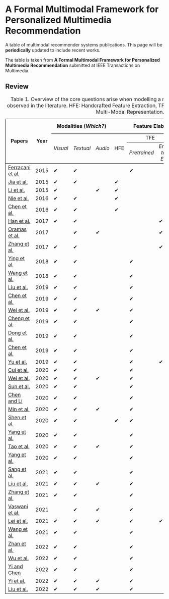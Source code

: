 # A Formal Multimodal Framework for Personalized Multimedia Recommendation

A table of multimodal recommender systems publications. This page will be ****periodically**** updated to include recent works.

The table is taken from **A Formal Multimodal Framework for Personalized Multimedia Recommendation** submitted at IEEE Transactions on Multimedia.



## Review


<table cellspacing="0" border="0">
	<caption>Table 1. Overview of the core questions 
		arise when modelling a multimodal recommender system, as observed in the
literature. HFE: Handcrafted Feature Extraction, TFE: Trainable Feature Extraction, MMR: Multi-Modal Representation.</caption>
	<colgroup width="120"></colgroup>
	<colgroup span="5" width="85"></colgroup>
	<colgroup width="118"></colgroup>
	<colgroup span="2" width="85"></colgroup>
	<colgroup span="2" width="146"></colgroup>
	<colgroup span="2" width="85"></colgroup>
	<tr>
		<td style="border-top: 1px solid #000000; border-bottom: 1px solid #000000; border-left: 1px solid #000000" rowspan=3 height="51" align="center" valign=middle><b>Papers</b></td>
		<td style="border-top: 1px solid #000000; border-bottom: 1px solid #000000" rowspan=3 align="center" valign=middle><b>Year</b></td>
		<td style="border-top: 1px solid #000000; border-bottom: 1px solid #000000" colspan=3 align="center"><b>Modalities (<i>Which?</i>)</b></td>
		<td style="border-top: 1px solid #000000; border-bottom: 1px solid #000000" colspan=5 align="center" valign=middle><b>Feature Elaboration (<i>How?</i>)</b></td>
		<td style="border-top: 1px solid #000000; border-bottom: 1px solid #000000; border-right: 1px solid #000000" colspan=2 align="center"><b>Fusion (<i>When</i>?)</b></td>
		</tr>
	<tr>
		<td style="border-bottom: 1px solid #000000" rowspan=2 align="center" valign=middle><i>Visual</i></td>
		<td style="border-bottom: 1px solid #000000" rowspan=2 align="center" valign=middle><i>Textual</i></td>
		<td style="border-bottom: 1px solid #000000" rowspan=2 align="center" valign=middle><i>Audio</i></td>
		<td style="border-bottom: 1px solid #000000" rowspan=2 align="center" valign=middle>HFE</td>
		<td style="border-bottom: 1px solid #000000" colspan=2 align="center">TFE</td>
		<td style="border-bottom: 1px solid #000000" colspan=2 align="center" valign=middle>MMR</td>
		<td style="border-bottom: 1px solid #000000" rowspan=2 align="center" valign=middle><i>Early</i></td>
		<td style="border-bottom: 1px solid #000000; border-right: 1px solid #000000" rowspan=2 align="center" valign=middle><i>Late</i></td>
	</tr>
	<tr>
		<td style="border-bottom: 1px solid #000000" align="center"><i>Pretrained</i></td>
		<td style="border-bottom: 1px solid #000000" align="center"><i>End-to-End</i></td>
		<td style="border-bottom: 1px solid #000000" align="center" valign=middle><i>Joint</i></td>
		<td style="border-bottom: 1px solid #000000" align="center" valign=middle><i>Coordinate</i></td>
		</tr>
	<tr>
		<td style="border-left: 1px solid #000000" height="17" align="left"><a href="https://dl.acm.org/doi/10.1145/2733373.2807982">Ferracani et al.</a></td>
		<td align="center" sdval="2015" sdnum="1033;">2015</td>
		<td align="left">&#10004;</td>
		<td align="left">&#10004;</td>
		<td align="left"><br></td>
		<td align="left"><br></td>
		<td align="left">&#10004;<br></td>
		<td align="left"></td>
		<td align="left">&#10004;<br></td>
		<td align="left"></td>
		<td align="left"><br></td>
		<td style="border-right: 1px solid #000000" align="left"><br></td>
	</tr>
	<tr>
		<td style="border-left: 1px solid #000000" height="17" align="left"><a href="https://ieeexplore.ieee.org/document/7363830">Jia et al.</a></td>
		<td align="center" sdval="2015" sdnum="1033;">2015</td>
		<td align="left">&#10004;</td>
		<td align="left">&#10004;</td>
		<td align="left"><br></td>
		<td align="left">&#10004;<br></td>
		<td align="left"><br></td>
		<td align="left"></td>
		<td align="left">&#10004;<br></td>
		<td align="left"></td>
		<td align="left"><br></td>
		<td style="border-right: 1px solid #000000" align="left"><br></td>
	</tr>
	<tr>
		<td style="border-left: 1px solid #000000" height="17" align="left"><a href="https://doi.org/10.1007/s11042-013-1825-x">Li et al.</a></td>
		<td align="center" sdval="2015" sdnum="1033;">2015</td>
		<td align="left">&#10004;</td>
		<td align="left"></td>
		<td align="left">&#10004;<br></td>
		<td align="left">&#10004;<br></td>
		<td align="left"><br></td>
		<td align="left"></td>
		<td align="left">&#10004;<br></td>
		<td align="left"></td>
		<td align="left"><br></td>
		<td style="border-right: 1px solid #000000" align="left"><br></td>
	</tr>
	<tr>
		<td style="border-left: 1px solid #000000" height="17" align="left"><a href="https://doi.org/10.1007/s11042-014-2339-x">Nie et al.</a></td>
		<td align="center" sdval="2016" sdnum="1033;">2016</td>
		<td align="left">&#10004;</td>
		<td align="left">&#10004;</td>
		<td align="left"><br></td>
		<td align="left">&#10004;<br></td>
		<td align="left"><br></td>
		<td align="left"></td>
		<td align="left"><br></td>
		<td align="left">&#10004;<br></td>
		<td align="left">&#10004;<br></td>
		<td style="border-right: 1px solid #000000" align="left"><br></td>
	</tr>
	<tr>
		<td style="border-left: 1px solid #000000" height="17" align="left"><a href="https://doi.org/10.1145/2964284.2964291">Chen et al.</a></td>
		<td align="center" sdval="2016" sdnum="1033;">2016</td>
		<td align="left">&#10004;</td>
		<td align="left">&#10004;</td>
		<td align="left"><br></td>
		<td align="left">&#10004;<br></td>
		<td align="left"><br></td>
		<td align="left"></td>
		<td align="left">&#10004;<br></td>
		<td align="left"></td>
		<td align="left"></td>
		<td style="border-right: 1px solid #000000" align="left"><br></td>
	</tr>
	<tr>
		<td style="border-left: 1px solid #000000" height="17" align="left"><a href="https://dl.acm.org/doi/10.1145/3123266.3123394">Han et al.</a></td>
		<td align="center" sdval="2017" sdnum="1033;">2017</td>
		<td align="left">&#10004;</td>
		<td align="left">&#10004;</td>
		<td align="left"><br></td>
		<td align="left"></td>
		<td align="left"></td>
		<td align="left">&#10004;<br></td>
		<td align="left"></td>
		<td align="left">&#10004;<br></td>
		<td align="left">&#10004;<br></td>
		<td style="border-right: 1px solid #000000" align="left"><br></td>
	</tr>
	<tr>
		<td style="border-left: 1px solid #000000" height="17" align="left"><a href="https://dl.acm.org/doi/10.1145/3125486.3125492">Oramas et al.</a></td>
		<td align="center" sdval="2017" sdnum="1033;">2017</td>
		<td align="left"></td>
		<td align="left">&#10004;</td>
		<td align="left">&#10004;</td>
		<td align="left"></td>
		<td align="left"></td>
		<td align="left">&#10004;<br></td>
		<td align="left"></td>
		<td align="left">&#10004;<br></td>
		<td align="left">&#10004;<br></td>
		<td style="border-right: 1px solid #000000" align="left"><br></td>
	</tr>
	<tr>
		<td style="border-left: 1px solid #000000" height="17" align="left"><a href="https://doi.org/10.24963/ijcai.2017/478">Zhang et al.</a></td>
		<td align="center" sdval="2017" sdnum="1033;">2017</td>
		<td align="left">&#10004;</td>
		<td align="left">&#10004;</td>
		<td align="left"></td>
		<td align="left"></td>
		<td align="left"></td>
		<td align="left">&#10004;<br></td>
		<td align="left"></td>
		<td align="left">&#10004;<br></td>
		<td align="left">&#10004;<br></td>
		<td style="border-right: 1px solid #000000" align="left"><br></td>
	</tr>
	<tr>
		<td style="border-left: 1px solid #000000" height="17" align="left"><a href="https://dl.acm.org/doi/10.1145/3219819.3219890">Ying et al.</a></td>
		<td align="center" sdval="2018" sdnum="1033;">2018</td>
		<td align="left">&#10004;</td>
		<td align="left">&#10004;</td>
		<td align="left"></td>
		<td align="left"></td>
		<td align="left">&#10004;</td>
		<td align="left"></td>
		<td align="left">&#10004;</td>
		<td align="left"></td>
		<td align="left"></td>
		<td style="border-right: 1px solid #000000" align="left"><br></td>
	</tr>
	<tr>
		<td style="border-left: 1px solid #000000" height="17" align="left"><a href="https://aclanthology.org/D18-1373/">Wang et al.</a></td>
		<td align="center" sdval="2018" sdnum="1033;">2018</td>
		<td align="left">&#10004;</td>
		<td align="left">&#10004;</td>
		<td align="left"></td>
		<td align="left"></td>
		<td align="left">&#10004;</td>
		<td align="left"></td>
		<td align="left">&#10004;</td>
		<td align="left"></td>
		<td align="left"></td>
		<td style="border-right: 1px solid #000000" align="left"><br></td>
	</tr>
	<tr>
		<td style="border-left: 1px solid #000000" height="17" align="left"><a href="https://doi.org/10.1145/3343031.3350953">Liu et al.</a></td>
		<td align="center" sdval="2019" sdnum="1033;">2019</td>
		<td align="left">&#10004;</td>
		<td align="left">&#10004;</td>
		<td align="left"></td>
		<td align="left"></td>
		<td align="left">&#10004;</td>
		<td align="left"></td>
		<td align="left">&#10004;</td>
		<td align="left"></td>
		<td align="left"></td>
		<td style="border-right: 1px solid #000000" align="left"><br></td>
	</tr>
	<tr>
		<td style="border-left: 1px solid #000000" height="17" align="left"><a href="https://dl.acm.org/doi/10.1145/3331184.3331254">Chen et al.</a></td>
		<td align="center" sdval="2019" sdnum="1033;">2019</td>
		<td align="left">&#10004;</td>
		<td align="left">&#10004;</td>
		<td align="left"></td>
		<td align="left"></td>
		<td align="left">&#10004;</td>
		<td align="left"></td>
		<td align="left"></td>
		<td align="left"></td>
		<td align="left"></td>
		<td style="border-right: 1px solid #000000" align="left"><br></td>
	</tr>
	<tr>
		<td style="border-left: 1px solid #000000" height="17" align="left"><a href="https://dl.acm.org/doi/10.1145/3343031.3351034">Wei et al.</a></td>
		<td align="center" sdval="2019" sdnum="1033;">2019</td>
		<td align="left">&#10004;</td>
		<td align="left">&#10004;</td>
		<td align="left">&#10004;</td>
		<td align="left"></td>
		<td align="left">&#10004;</td>
		<td align="left"></td>
		<td align="left"></td>
		<td align="left">&#10004;</td>
		<td align="left">&#10004;</td>
		<td style="border-right: 1px solid #000000" align="left"><br></td>
	</tr>
	<tr>
		<td style="border-left: 1px solid #000000" height="17" align="left"><a href="https://doi.org/10.1145/3291060">Cheng et al.</a></td>
		<td align="center" sdval="2019" sdnum="1033;">2019</td>
		<td align="left">&#10004;</td>
		<td align="left">&#10004;</td>
		<td align="left"></td>
		<td align="left"></td>
		<td align="left">&#10004;</td>
		<td align="left"></td>
		<td align="left"></td>
		<td align="left"></td>
		<td align="left"></td>
		<td style="border-right: 1px solid #000000" align="left"><br></td>
	</tr>
	<tr>
		<td style="border-left: 1px solid #000000" height="17" align="left"><a href="https://dl.acm.org/doi/10.1145/3343031.3350905">Dong et al.</a></td>
		<td align="center" sdval="2019" sdnum="1033;">2019</td>
		<td align="left">&#10004;</td>
		<td align="left">&#10004;</td>
		<td align="left"></td>
		<td align="left"></td>
		<td align="left">&#10004;</td>
		<td align="left"></td>
		<td align="left"></td>
		<td align="left">&#10004;</td>
		<td align="left">&#10004;</td>
		<td style="border-right: 1px solid #000000" align="left"><br></td>
	</tr>
	<tr>
		<td style="border-left: 1px solid #000000" height="17" align="left"><a href="https://doi.org/10.1145/3292500.3330652">Chen et al.</a></td>
		<td align="center" sdval="2019" sdnum="1033;">2019</td>
		<td align="left">&#10004;</td>
		<td align="left">&#10004;</td>
		<td align="left"></td>
		<td align="left"></td>
		<td align="left">&#10004;</td>
		<td align="left"></td>
		<td align="left">&#10004;</td>
		<td align="left"></td>
		<td align="left"></td>
		<td style="border-right: 1px solid #000000" align="left"><br></td>
	</tr>
	<tr>
		<td style="border-left: 1px solid #000000" height="17" align="left"><a href="https://dl.acm.org/doi/10.1145/3343031.3350935">Yu et al.</a></td>
		<td align="center" sdval="2019" sdnum="1033;">2019</td>
		<td align="left">&#10004;</td>
		<td align="left">&#10004;</td>
		<td align="left"></td>
		<td align="left"></td>
		<td align="left">&#10004;</td>
		<td align="left">&#10004;</td>
		<td align="left">&#10004;</td>
		<td align="left">&#10004;</td>
		<td align="left">&#10004;</td>
		<td style="border-right: 1px solid #000000" align="left"><br></td>
	</tr>
	<tr>
		<td style="border-left: 1px solid #000000" height="17" align="left"><a href="https://ieeexplore.ieee.org/document/8534409">Cui et al.</a></td>
		<td align="center" sdval="2020" sdnum="1033;">2020</td>
		<td align="left">&#10004;</td>
		<td align="left">&#10004;</td>
		<td align="left"></td>
		<td align="left"></td>
		<td align="left">&#10004;</td>
		<td align="left"></td>
		<td align="left"></td>
		<td align="left">&#10004;</td>
		<td align="left"></td>
		<td style="border-right: 1px solid #000000" align="left">&#10004;<br></td>
	</tr>
	<tr>
		<td style="border-left: 1px solid #000000" height="17" align="left"><a href="https://dl.acm.org/doi/10.1145/3394171.3413556">Wei et al.</a></td>
		<td align="center" sdval="2020" sdnum="1033;">2020</td>
		<td align="left">&#10004;</td>
		<td align="left">&#10004;</td>
		<td align="left">&#10004;</td>
		<td align="left"></td>
		<td align="left">&#10004;</td>
		<td align="left"></td>
		<td align="left"></td>
		<td align="left">&#10004;</td>
		<td align="left">&#10004;</td>
		<td style="border-right: 1px solid #000000" align="left"><br></td>
	</tr>
	<tr>
		<td style="border-left: 1px solid #000000" height="17" align="left"><a href="https://dl.acm.org/doi/10.1145/3340531.3411947">Sun et al.</a></td>
		<td align="center" sdval="2020" sdnum="1033;">2020</td>
		<td align="left">&#10004;</td>
		<td align="left">&#10004;</td>
		<td align="left"></td>
		<td align="left"></td>
		<td align="left">&#10004;</td>
		<td align="left"></td>
		<td align="left">&#10004;</td>
		<td align="left"></td>
		<td align="left"></td>
		<td style="border-right: 1px solid #000000" align="left"><br></td>
	</tr>
	<tr>
		<td style="border-left: 1px solid #000000" height="17" align="left"><a href="https://www.ijcai.org/proceedings/2020/339">Chen and Li</a></td>
		<td align="center" sdval="2020" sdnum="1033;">2020</td>
		<td align="left">&#10004;</td>
		<td align="left">&#10004;</td>
		<td align="left"></td>
		<td align="left"></td>
		<td align="left">&#10004;</td>
		<td align="left"></td>
		<td align="left">&#10004;</td>
		<td align="left"></td>
		<td align="left"></td>
		<td style="border-right: 1px solid #000000" align="left"><br></td>
	</tr>
	<tr>
		<td style="border-left: 1px solid #000000" height="17" align="left"><a href="https://ieeexplore.ieee.org/document/8930090">Min et al.</a></td>
		<td align="center" sdval="2020" sdnum="1033;">2020</td>
		<td align="left">&#10004;</td>
		<td align="left">&#10004;</td>
		<td align="left">&#10004;</td>
		<td align="left"></td>
		<td align="left">&#10004;</td>
		<td align="left"></td>
		<td align="left">&#10004;</td>
		<td align="left"></td>
		<td align="left"></td>
		<td style="border-right: 1px solid #000000" align="left"><br></td>
	</tr>
	<tr>
		<td style="border-left: 1px solid #000000" height="17" align="left"><a href="https://ieeexplore.ieee.org/document/9206894">Shen et al.</a></td>
		<td align="center" sdval="2020" sdnum="1033;">2020</td>
		<td align="left">&#10004;</td>
		<td align="left">&#10004;</td>
		<td align="left"></td>
		<td align="left">&#10004;</td>
		<td align="left">&#10004;</td>
		<td align="left"></td>
		<td align="left"></td>
		<td align="left">&#10004;</td>
		<td align="left">&#10004;</td>
		<td style="border-right: 1px solid #000000" align="left"><br></td>
	</tr>
	<tr>
		<td style="border-left: 1px solid #000000" height="17" align="left"><a href="https://ojs.aaai.org/index.php/AAAI/article/view/5362">Yang et al.</a></td>
		<td align="center" sdval="2020" sdnum="1033;">2020</td>
		<td align="left">&#10004;</td>
		<td align="left">&#10004;</td>
		<td align="left"></td>
		<td align="left"></td>
		<td align="left">&#10004;</td>
		<td align="left"></td>
		<td align="left"></td>
		<td align="left">&#10004;</td>
		<td align="left"></td>
		<td style="border-right: 1px solid #000000" align="left">&#10004;<br></td>
	</tr>
	<tr>
		<td style="border-left: 1px solid #000000" height="17" align="left"><a href="https://www.sciencedirect.com/science/article/abs/pii/S0306457320300182?via%3Dihub">Tao et al.</a></td>
		<td align="center" sdval="2020" sdnum="1033;">2020</td>
		<td align="left">&#10004;</td>
		<td align="left">&#10004;</td>
		<td align="left">&#10004;</td>
		<td align="left"></td>
		<td align="left">&#10004;</td>
		<td align="left"></td>
		<td align="left"></td>
		<td align="left">&#10004;</td>
		<td align="left">&#10004;</td>
		<td style="border-right: 1px solid #000000" align="left"><br></td>
	</tr>
	<tr>
		<td style="border-left: 1px solid #000000" height="17" align="left"><a href="https://ieeexplore.ieee.org/document/9082813">Yang et al.</a></td>
		<td align="center" sdval="2020" sdnum="1033;">2020</td>
		<td align="left">&#10004;</td>
		<td align="left">&#10004;</td>
		<td align="left"></td>
		<td align="left"></td>
		<td align="left">&#10004;</td>
		<td align="left"></td>
		<td align="left"></td>
		<td align="left">&#10004;</td>
		<td align="left">&#10004;</td>
		<td style="border-right: 1px solid #000000" align="left"><br></td>
	</tr>
	<tr>
		<td style="border-left: 1px solid #000000" height="17" align="left"><a href="https://ieeexplore.ieee.org/document/9136871">Sang et al.</a></td>
		<td align="center" sdval="2021" sdnum="1033;">2021</td>
		<td align="left">&#10004;</td>
		<td align="left">&#10004;</td>
		<td align="left"></td>
		<td align="left"></td>
		<td align="left">&#10004;</td>
		<td align="left"></td>
		<td align="left"></td>
		<td align="left">&#10004;</td>
		<td align="left">&#10004;</td>
		<td style="border-right: 1px solid #000000" align="left"><br></td>
	</tr>
	<tr>
		<td style="border-left: 1px solid #000000" height="17" align="left"><a href="https://dl.acm.org/doi/10.1145/3474085.3475709">Liu et al.</a></td>
		<td align="center" sdval="2021" sdnum="1033;">2021</td>
		<td align="left">&#10004;</td>
		<td align="left">&#10004;</td>
		<td align="left">&#10004;</td>
		<td align="left"></td>
		<td align="left">&#10004;</td>
		<td align="left"></td>
		<td align="left"></td>
		<td align="left">&#10004;</td>
		<td align="left">&#10004;</td>
		<td style="border-right: 1px solid #000000" align="left"><br></td>
	</tr>
	<tr>
		<td style="border-left: 1px solid #000000" height="17" align="left"><a href="https://dl.acm.org/doi/10.1145/3474085.3475259">Zhang et al.</a></td>
		<td align="center" sdval="2021" sdnum="1033;">2021</td>
		<td align="left">&#10004;</td>
		<td align="left">&#10004;</td>
		<td align="left"></td>
		<td align="left"></td>
		<td align="left">&#10004;</td>
		<td align="left"></td>
		<td align="left"></td>
		<td align="left">&#10004;</td>
		<td align="left">&#10004;</td>
		<td style="border-right: 1px solid #000000" align="left"><br></td>
	</tr>
	<tr>
		<td style="border-left: 1px solid #000000" height="17" align="left"><a href="https://ieeexplore.ieee.org/document/9643207">Vaswani et al.</a></td>
		<td align="center" sdval="2021" sdnum="1033;">2021</td>
		<td align="left"></td>
		<td align="left">&#10004;</td>
		<td align="left">&#10004;</td>
		<td align="left"></td>
		<td align="left">&#10004;</td>
		<td align="left"></td>
		<td align="left"></td>
		<td align="left">&#10004;</td>
		<td align="left">&#10004;</td>
		<td style="border-right: 1px solid #000000" align="left"><br></td>
	</tr>
	<tr>
		<td style="border-left: 1px solid #000000" height="17" align="left"><a href="https://www.sciencedirect.com/science/article/abs/pii/S0957417421010903?via%3Dihub">Lei et al.</a></td>
		<td align="center" sdval="2021" sdnum="1033;">2021</td>
		<td align="left">&#10004;</td>
		<td align="left">&#10004;</td>
		<td align="left">&#10004;</td>
		<td align="left"></td>
		<td align="left">&#10004;</td>
		<td align="left">&#10004;</td>
		<td align="left"></td>
		<td align="left"></td>
		<td align="left"></td>
		<td style="border-right: 1px solid #000000" align="left"><br></td>
	</tr>
	<tr>
		<td style="border-left: 1px solid #000000" height="17" align="left"><a href="https://dl.acm.org/doi/10.1145/3418211">Wang et al.</a></td>
		<td align="center" sdval="2021" sdnum="1033;">2021</td>
		<td align="left">&#10004;</td>
		<td align="left">&#10004;</td>
		<td align="left"></td>
		<td align="left"></td>
		<td align="left">&#10004;</td>
		<td align="left"></td>
		<td align="left">&#10004;</td>
		<td align="left"></td>
		<td align="left"></td>
		<td style="border-right: 1px solid #000000" align="left"><br></td>
	</tr>
	<tr>
		<td style="border-left: 1px solid #000000" height="17" align="left"><a href="https://ieeexplore.ieee.org/document/9354945">Zhan et al.</a></td>
		<td align="center" sdval="2022" sdnum="1033;">2022</td>
		<td align="left">&#10004;</td>
		<td align="left">&#10004;</td>
		<td align="left"></td>
		<td align="left"></td>
		<td align="left">&#10004;</td>
		<td align="left"></td>
		<td align="left">&#10004;</td>
		<td align="left"></td>
		<td align="left"></td>
		<td style="border-right: 1px solid #000000" align="left"><br></td>
	</tr>
	<tr>
		<td style="border-left: 1px solid #000000" height="17" align="left"><a href="https://doi.org/10.1145/3477495.3531896">Wu et al.</a></td>
		<td align="center" sdval="2022" sdnum="1033;">2022</td>
		<td align="left">&#10004;</td>
		<td align="left">&#10004;</td>
		<td align="left"></td>
		<td align="left"></td>
		<td align="left">&#10004;</td>
		<td align="left"></td>
		<td align="left"></td>
		<td align="left">&#10004;</td>
		<td align="left">&#10004;</td>
		<td style="border-right: 1px solid #000000" align="left"><br></td>
	</tr>
	<tr>
		<td style="border-left: 1px solid #000000" height="17" align="left"><a href="https://ieeexplore.ieee.org/document/9535249">Yi and Chen</a></td>
		<td align="center" sdval="2022" sdnum="1033;">2022</td>
		<td align="left">&#10004;</td>
		<td align="left">&#10004;</td>
		<td align="left"></td>
		<td align="left"></td>
		<td align="left">&#10004;</td>
		<td align="left"></td>
		<td align="left"></td>
		<td align="left">&#10004;</td>
		<td align="left"></td>
		<td style="border-right: 1px solid #000000" align="left">&#10004;<br></td>
	</tr>
	<tr>
		<td style="border-left: 1px solid #000000" height="17" align="left"><a href="https://dl.acm.org/doi/10.1145/3477495.3532027">Yi et al.</a></td>
		<td align="center" sdval="2022" sdnum="1033;">2022</td>
		<td align="left">&#10004;</td>
		<td align="left">&#10004;</td>
		<td align="left">&#10004;</td>
		<td align="left"></td>
		<td align="left">&#10004;</td>
		<td align="left"></td>
		<td align="left"></td>
		<td align="left">&#10004;</td>
		<td align="left"></td>
		<td style="border-right: 1px solid #000000" align="left">&#10004;<br></td>
	</tr>
	<tr>
		<td style="border-left: 1px solid #000000" height="17" align="left"><a href="https://dl.acm.org/doi/10.1145/3512527.3531378">Liu et al.</a></td>
		<td align="center" sdval="2022" sdnum="1033;">2022</td>
		<td align="left">&#10004;</td>
		<td align="left">&#10004;</td>
		<td align="left">&#10004;</td>
		<td align="left"></td>
		<td align="left">&#10004;</td>
		<td align="left"></td>
		<td align="left"></td>
		<td align="left">&#10004;</td>
		<td align="left">&#10004;</td>
		<td style="border-right: 1px solid #000000" align="left"><br></td>
	</tr>
</table>
